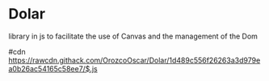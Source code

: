 # Dolar
library in js to facilitate the use of Canvas and the management of the Dom


#cdn
https://rawcdn.githack.com/OrozcoOscar/Dolar/1d489c556f26263a3d979ea0b26ac54165c58ee7/$.js
